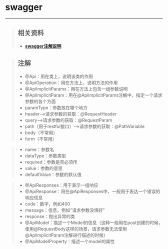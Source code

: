 # swagger
***
>## 相关资料
>* **[swagger注解说明](https://my.oschina.net/zzuqiang/blog/793606)**


>## 注解
> * @Api：用在类上，说明该类的作用
> * @ApiOperation：用在方法上，说明方法的作用
> * @ApiImplicitParams：用在方法上包含一组参数说明
> * @ApiImplicitParam：用在@ApiImplicitParams注解中，指定一个请求参数的各个方面
> * paramType：参数放在哪个地方
> * header--&gt;请求参数的获取：@RequestHeader
> * query--&gt;请求参数的获取：@RequestParam
> * path（用于restful接口）--&gt;请求参数的获取：@PathVariable
> * body（不常用）
> * form（不常用）

> * name：参数名
> * dataType：参数类型
> * required：参数是否必须传
> * value：参数的意思
> * defaultValue：参数的默认值

> * @ApiResponses：用于表示一组响应
> * @ApiResponse：用在@ApiResponses中，一般用于表达一个错误的响应信息
> * code：数字，例如400
> * message：信息，例如"请求参数没填好"
> * response：抛出异常的类
> * @ApiModel：描述一个Model的信息（这种一般用在post创建的时候，使用@RequestBody这样的场景，请求参数无法使用@ApiImplicitParam注解进行描述的时候）
> * @ApiModelProperty：描述一个model的属性